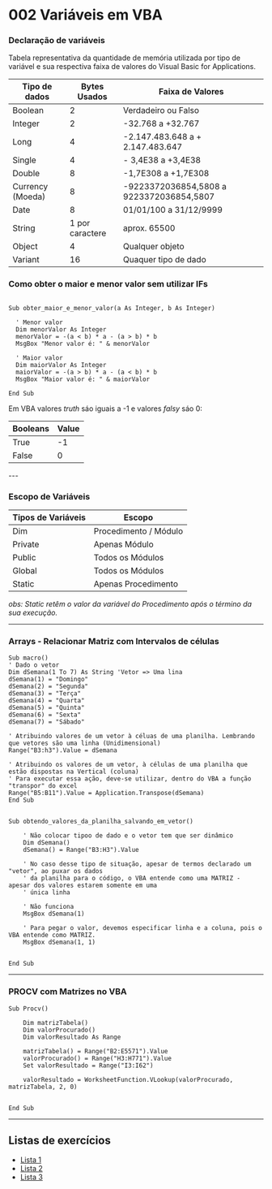 # 002 Variáveis em VBA

### **Declaração de variáveis**
Tabela representativa da quantidade de memória utilizada por tipo de variável e sua respectiva faixa de valores do Visual Basic for Applications.

<div align="center">

Tipo de dados | Bytes Usados | Faixa de Valores 
--- | --- | --- 
Boolean | 2 | Verdadeiro ou Falso 
Integer | 2 | -32.768 a +32.767
Long | 4 | -2.147.483.648 a + 2.147.483.647
Single |	4	| - 3,4E38 a +3,4E38
Double |	8 |	-1,7E308 a +1,7E308
Currency (Moeda) |	8	|-9223372036854,5808 a 9223372036854,5807
Date|	8|	01/01/100 a 31/12/9999
String|	1 por caractere |	aprox. 65500
Object|	4	|Qualquer objeto
Variant|16|	Quaquer tipo de dado

</div>

### **Como obter o maior e menor valor sem utilizar IFs**

````VB

Sub obter_maior_e_menor_valor(a As Integer, b As Integer)

  ' Menor valor
  Dim menorValor As Integer
  menorValor = -(a < b) * a - (a > b) * b
  MsgBox "Menor valor é: " & menorValor

  ' Maior valor
  Dim maiorValor As Integer
  maiorValor = -(a > b) * a - (a < b) * b
  MsgBox "Maior valor é: " & maiorValor

End Sub
````

Em VBA valores *truth* sáo iguais a -1 e valores *falsy* sáo 0:
<div align="center">

| Booleans | Value
---| ---|
True | -1 
False | 0

</div>
---

### **Escopo de Variáveis**

<div align="center">

| Tipos de Variáveis | Escopo
---| ---|
Dim | Procedimento / Módulo
Private | Apenas Módulo
Public | Todos os Módulos
Global | Todos os Módulos
Static | Apenas Procedimento

</div>


*obs: Static retêm o valor da variável do Procedimento após o término da sua execução.*

---

### Arrays - **Relacionar Matriz com Intervalos de células**

```vbnet
Sub macro()
' Dado o vetor
Dim dSemana(1 To 7) As String 'Vetor => Uma lina
dSemana(1) = "Domingo"
dSemana(2) = "Segunda"
dSemana(3) = "Terça"
dSemana(4) = "Quarta"
dSemana(5) = "Quinta"
dSemana(6) = "Sexta"
dSemana(7) = "Sábado"

' Atribuindo valores de um vetor à céluas de uma planilha. Lembrando que vetores são uma linha (Unidimensional)
Range("B3:h3").Value = dSemana

' Atribuindo os valores de um vetor, à células de uma planilha que estão dispostas na Vertical (coluna)
' Para executar essa ação, deve-se utilizar, dentro do VBA a função "transpor" do excel
Range("B5:B11").Value = Application.Transpose(dSemana)
End Sub
```

```vbnet

Sub obtendo_valores_da_planilha_salvando_em_vetor()

    ' Não colocar tipoo de dado e o vetor tem que ser dinâmico
    Dim dSemana()
    dSemana() = Range("B3:H3").Value
    
    ' No caso desse tipo de situação, apesar de termos declarado um "vetor", ao puxar os dados
    ' da planilha para o código, o VBA entende como uma MATRIZ - apesar dos valores estarem somente em uma
    ' única linha
    
    ' Não funciona
    MsgBox dSemana(1)
    
    ' Para pegar o valor, devemos especificar linha e a coluna, pois o VBA entende como MATRIZ.
    MsgBox dSemana(1, 1)
    

End Sub

```
---

### **PROCV com Matrizes no VBA**

```vbnet
Sub Procv()

    Dim matrizTabela()
    Dim valorProcurado()
    Dim valorResultado As Range
    
    matrizTabela() = Range("B2:E5571").Value
    valorProcurado() = Range("H3:H771").Value
    Set valorResultado = Range("I3:I62")
    
    valorResultado = WorksheetFunction.VLookup(valorProcurado, matrizTabela, 2, 0)
    

End Sub
```

---
## Listas de exercícios

- [Lista 1](/aulas-teoricas/002_Variaveis/exercicios/Lista01/)
- [Lista 2](/aulas-teoricas/002_Variaveis/exercicios/Lista02/)
- [Lista 3](/aulas-teoricas/002_Variaveis/exercicios/Lista03/)